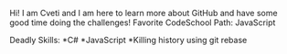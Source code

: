 Hi!
I am Cveti and I am here to learn more about GitHub and have some good time doing the challenges!
Favorite CodeSchool Path: JavaScript

Deadly Skills:
*C#
*JavaScript
*Killing history using git rebase
